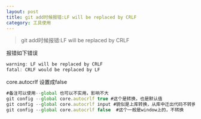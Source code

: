 ```yaml
---
layout: post
title: git add时候报错:LF will be replaced by CRLF
category: 工具使用
---
```


>git add时候报错:LF will be replaced by CRLF

报错如下错误
```js
warning: LF will be replaced by CRLF   
fatal: CRLF would be replaced by LF 
```

core.autocrlf 设置成false

```js
#备注可以使用--global 也可以不实用，影响不大  
git config --global core.autocrlf true #这个是转换，也是默认值  
git config --global core.autocrlf input #貌似是上库转换，从库中迁出代码不转换  
git config --global core.autocrlf false  #这个一般是window上的，不转换  
```